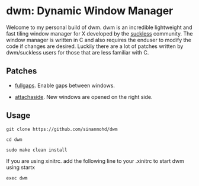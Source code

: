 # dwm: Dynamic Window Manager

Welcome to my personal build of dwm. dwm is an incredible lightweight and fast tiling window manager for X developed by the [suckless](https://suckless.org/) community. The window manager is written in C and also requires the enduser to modify the code if changes are desired. Luckily there are a lot of patches written by dwm/suckless users for those that are less familiar with C.

## Patches

- [fullgaps](https://dwm.suckless.org/patches/fullgaps/dwm-fullgaps-20200508-7b77734.diff). Enable gaps between windows.

- [attachaside](https://dwm.suckless.org/patches/attachaside/dwm-attachaside-6.1.diff). New windows are opened on the right side.

## Usage

```
git clone https://github.com/sinanmohd/dwm

cd dwm

sudo make clean install
```

If you are using xinitrc. add the following line to your .xinitrc to start dwm using startx

```
exec dwm
```
